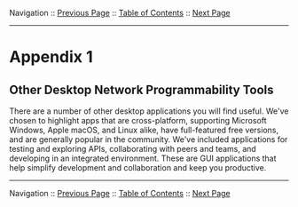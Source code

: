 Navigation :: [Previous Page](LTRPRG-1100-04a2-NetAssist-Ex1.md) :: [Table of Contents](LTRPRG-1100-00-Intro.md#table-of-contents) :: [Next Page](LTRPRG-1100-05a1-PyCharm.md)

---

# Appendix 1

## Other Desktop Network Programmability Tools

There are a number of other desktop applications you will find useful.  We've chosen to highlight apps that are 
cross-platform, supporting Microsoft Windows, Apple macOS, and Linux alike, have full-featured free versions, and 
are generally popular in the community.  We've included applications for testing and exploring APIs, collaborating 
with peers and teams, and developing in an integrated environment.  These are GUI applications that help simplify 
development and collaboration and keep you productive.

---

Navigation :: [Previous Page](LTRPRG-1100-04a2-NetAssist-Ex1.md) :: [Table of Contents](LTRPRG-1100-00-Intro.md#table-of-contents) :: [Next Page](LTRPRG-1100-05a1-PyCharm.md)
